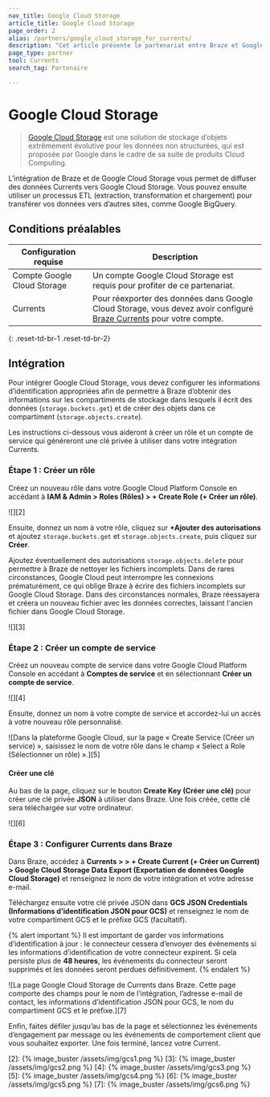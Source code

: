 ```yaml
---
nav_title: Google Cloud Storage
article_title: Google Cloud Storage
page_order: 2
alias: /partners/google_cloud_storage_for_currents/
description: "Cet article présente le partenariat entre Braze et Google Cloud Storage, une solution de stockage d’objets extrêmement évolutive pour les données non structurées."
page_type: partner
tool: Currents
search_tag: Partenaire

---
```


# Google Cloud Storage

> [Google Cloud Storage](https://cloud.google.com/storage/) est une solution de stockage d’objets extrêmement évolutive pour les données non structurées, qui est proposée par Google dans le cadre de sa suite de produits Cloud Computing.

L’intégration de Braze et de Google Cloud Storage vous permet de diffuser des données Currents vers Google Cloud Storage. Vous pouvez ensuite utiliser un processus ETL (extraction, transformation et chargement) pour transférer vos données vers d’autres sites, comme Google BigQuery.

## Conditions préalables

| Configuration requise | Description |
| ----------- | ----------- |
| Compte Google Cloud Storage | Un compte Google Cloud Storage est requis pour profiter de ce partenariat. |
| Currents | Pour réexporter des données dans Google Cloud Storage, vous devez avoir configuré [Braze Currents]({{site.baseurl}}/user_guide/data_and_analytics/braze_currents/#access-currents) pour votre compte. |
{: .reset-td-br-1 .reset-td-br-2}

## Intégration

Pour intégrer Google Cloud Storage, vous devez configurer les informations d’identification appropriées afin de permettre à Braze d’obtenir des informations sur les compartiments de stockage dans lesquels il écrit des données (`storage.buckets.get`) et de créer des objets dans ce compartiment (`storage.objects.create`). 

Les instructions ci-dessous vous aideront à créer un rôle et un compte de service qui généreront une clé privée à utiliser dans votre intégration Currents.

### Étape 1 : Créer un rôle

Créez un nouveau rôle dans votre Google Cloud Platform Console en accédant à **IAM & Admin > Roles (Rôles) > + Create Role (+ Créer un rôle)**.

![][2]

Ensuite, donnez un nom à votre rôle, cliquez sur **+Ajouter des autorisations** et ajoutez `storage.buckets.get` et `storage.objects.create`, puis cliquez sur **Créer**.

Ajoutez éventuellement des autorisations `storage.objects.delete` pour permettre à Braze de nettoyer les fichiers incomplets. Dans de rares circonstances, Google Cloud peut interrompre les connexions prématurément, ce qui oblige Braze à écrire des fichiers incomplets sur Google Cloud Storage. Dans des circonstances normales, Braze réessayera et créera un nouveau fichier avec les données correctes, laissant l'ancien fichier dans Google Cloud Storage.

![][3]

### Étape 2 : Créer un compte de service

Créez un nouveau compte de service dans votre Google Cloud Platform Console en accédant à **Comptes de service** et en sélectionnant **Créer un compte de service**.

![][4]

Ensuite, donnez un nom à votre compte de service et accordez-lui un accès à votre nouveau rôle personnalisé.

![Dans la plateforme Google Cloud, sur la page « Create Service (Créer un service) », saisissez le nom de votre rôle dans le champ « Select a Role (Sélectionner un rôle) ».][5]

#### Créer une clé

Au bas de la page, cliquez sur le bouton **Create Key (Créer une clé)** pour créer une clé privée **JSON** à utiliser dans Braze. Une fois créée, cette clé sera téléchargée sur votre ordinateur.

![][6]

### Étape 3 : Configurer Currents dans Braze

Dans Braze, accédez à **Currents > > + Create Current (+ Créer un Current) > Google Cloud Storage Data Export (Exportation de données Google Cloud Storage)** et renseignez le nom de votre intégration et votre adresse e-mail.

Téléchargez ensuite votre clé privée JSON dans **GCS JSON Credentials (Informations d’identification JSON pour GCS)** et renseignez le nom de votre compartiment GCS et le préfixe GCS (facultatif). 

{% alert important %}
Il est important de garder vos informations d’identification à jour : le connecteur cessera d’envoyer des événements si les informations d’identification de votre connecteur expirent. Si cela persiste plus de **48 heures**, les événements du connecteur seront supprimés et les données seront perdues définitivement.
{% endalert %}

![La page Google Cloud Storage de Currents dans Braze. Cette page comporte des champs pour le nom de l’intégration, l’adresse e-mail de contact, les informations d’identification JSON pour GCS, le nom du compartiment GCS et le préfixe.][7]

Enfin, faites défiler jusqu’au bas de la page et sélectionnez les événements d’engagement par message ou les événements de comportement client que vous souhaitez exporter. Une fois terminé, lancez votre Current.

[2]: {% image_buster /assets/img/gcs1.png %}
[3]: {% image_buster /assets/img/gcs2.png %}
[4]: {% image_buster /assets/img/gcs3.png %}
[5]: {% image_buster /assets/img/gcs4.png %}
[6]: {% image_buster /assets/img/gcs5.png %}
[7]: {% image_buster /assets/img/gcs6.png %}
